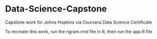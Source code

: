 # Data-Science-Capstone
Capstone work for Johns Hopkins via Coursera Data Science Certificate

To recreate this work, run the ngram.rmd file in R, then run the app.R file
